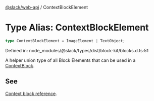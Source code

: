 [@slack/web-api](../index.md) / ContextBlockElement

# Type Alias: ContextBlockElement

```ts
type ContextBlockElement = ImageElement | TextObject;
```

Defined in: node\_modules/@slack/types/dist/block-kit/blocks.d.ts:51

A helper union type of all Block Elements that can be used in a [ContextBlock](../interfaces/ContextBlock.md).

## See

[Context block reference](https://api.slack.com/reference/block-kit/blocks#context).
